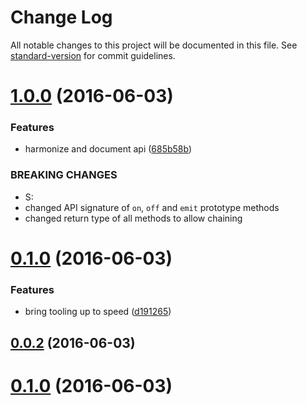 # Change Log

All notable changes to this project will be documented in this file. See [standard-version](https://github.com/conventional-changelog/standard-version) for commit guidelines.

<a name="1.0.0"></a>
# [1.0.0](https://github.com/marionebl/nano-event-emitter/compare/v0.1.0...v1.0.0) (2016-06-03)


### Features

* harmonize and document api ([685b58b](https://github.com/marionebl/nano-event-emitter/commit/685b58b))


### BREAKING CHANGES

* S:
* changed API signature of `on`, `off` and `emit` prototype methods
* changed return type of all methods to allow chaining



<a name="0.1.0"></a>
# [0.1.0](https://github.com/marionebl/nano-event-emitter/compare/v0.0.1...v0.1.0) (2016-06-03)


### Features

* bring tooling up to speed ([d191265](https://github.com/marionebl/nano-event-emitter/commit/d191265))



<a name="0.0.2"></a>
## [0.0.2](https://github.com/marionebl/nano-event-emitter/compare/v0.0.1...v0.0.2) (2016-06-03)



<a name="0.1.0"></a>
# [0.1.0](https://github.com/marionebl/nano-event-emitter/compare/v0.0.1...v0.1.0) (2016-06-03)
